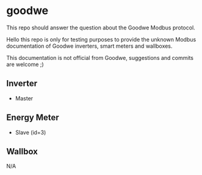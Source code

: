 # goodwe
This repo should answer the question about the Goodwe Modbus protocol.

Hello this repo is only for testing purposes to provide the unknown Modbus documentation of Goodwe inverters, smart meters and wallboxes.

This documentation is not official from Goodwe, suggestions and commits are welcome ;)

## Inverter
- Master

## Energy Meter
- Slave (id=3)

## Wallbox
N/A
